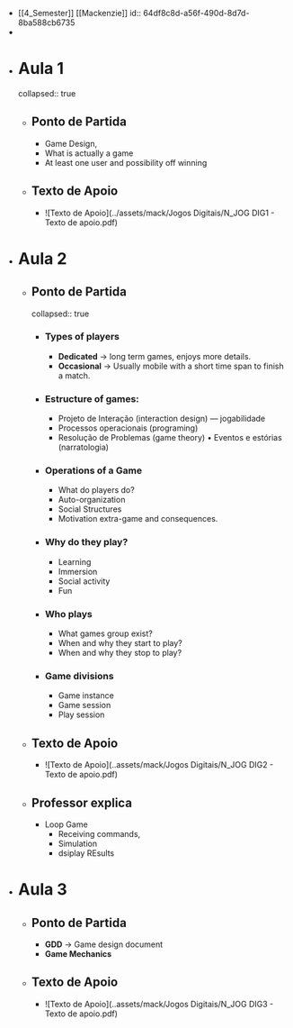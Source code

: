 - [[4_Semester]] [[Mackenzie]]
  id:: 64df8c8d-a56f-490d-8d7d-8ba588cb6735
-
- # Aula 1
  collapsed:: true
	- ## Ponto de Partida
		- Game Design,
		- What is actually a game
		- At least one user and possibility off winning
	- ## Texto de Apoio
		- ![Texto de Apoio](../assets/mack/Jogos Digitais/N_JOG DIG1 - Texto de apoio.pdf)
- # Aula 2
	- ## Ponto de Partida
	  collapsed:: true
		- ### Types of players
			- **Dedicated** -> long term games, enjoys more details.
			- **Occasional** -> Usually mobile with a short time span to finish a match.
		- ### Estructure of games:
			- Projeto de Interação (interaction design) — jogabilidade
			- Processos operacionais (programing)
			- Resolução de Problemas (game theory)
			  • Eventos e estórias (narratologia)
		- ### Operations of a Game
			- What do players do?
			- Auto-organization
			- Social Structures
			- Motivation extra-game and consequences.
		- ### Why do they play?
			- Learning
			- Immersion
			- Social activity
			- Fun
		- ### Who plays
			- What games group exist?
			- When and why they start to play?
			- When and why they stop to play?
		- ### Game divisions
			- Game instance
			- Game session
			- Play session
	- ## Texto de Apoio
		- ![Texto de Apoio](..assets/mack/Jogos Digitais/N_JOG DIG2 - Texto de apoio.pdf)
	- ## Professor explica
		- Loop Game
			- Receiving commands,
			- Simulation
			- dsiplay REsults
- # Aula 3
	- ## Ponto de Partida
		- **GDD** -> Game design document
		- **Game Mechanics**
	- ## Texto de Apoio
		- ![Texto de Apoio](..assets/mack/Jogos Digitais/N_JOG DIG3 - Texto de apoio.pdf)